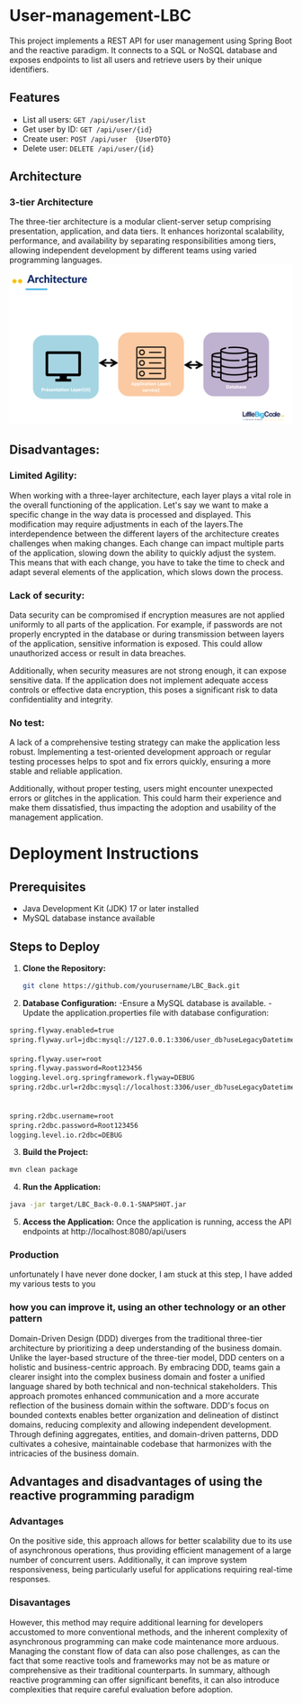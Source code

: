 # User-management-LBC

This project implements a REST API for user management using Spring Boot and the reactive paradigm. It connects to a SQL or NoSQL database and exposes endpoints to list all users and retrieve users by their unique identifiers.

## Features

- List all users: `GET /api/user/list`
- Get user by ID: `GET /api/user/{id}`
- Create user:  `POST /api/user  {UserDTO}`
- Delete user: `DELETE /api/user/{id}`
## Architecture
### 3-tier Architecture

The three-tier architecture is a modular client-server setup comprising presentation, application, and data tiers. It enhances horizontal scalability, performance, and availability by separating responsibilities among tiers, allowing independent development by different teams using varied programming languages.
![Screenshot](Architecture.png)

## Disadvantages:
### Limited Agility: 
When working with a three-layer architecture, each layer plays a vital role in the overall functioning of the application. Let's say we want to make a specific change in the way data is processed and displayed. This modification may require adjustments in each of the layers.The interdependence between the different layers of the architecture creates challenges when making changes. Each change can impact multiple parts of the application, slowing down the ability to quickly adjust the system. This means that with each change, you have to take the time to check and adapt several elements of the application, which slows down the process.
### Lack of security:
Data security can be compromised if encryption measures are not applied uniformly to all parts of the application. For example, if passwords are not properly encrypted in the database or during transmission between layers of the application, sensitive information is exposed. This could allow unauthorized access or result in data breaches.

Additionally, when security measures are not strong enough, it can expose sensitive data. If the application does not implement adequate access controls or effective data encryption, this poses a significant risk to data confidentiality and integrity.
### No test:
A lack of a comprehensive testing strategy can make the application less robust. Implementing a test-oriented development approach or regular testing processes helps to spot and fix errors quickly, ensuring a more stable and reliable application.

Additionally, without proper testing, users might encounter unexpected errors or glitches in the application. This could harm their experience and make them dissatisfied, thus impacting the adoption and usability of the management application.
# Deployment Instructions

## Prerequisites

- Java Development Kit (JDK) 17 or later installed
- MySQL database instance available

## Steps to Deploy

1. **Clone the Repository:**
   ```bash
   git clone https://github.com/yourusername/LBC_Back.git
2. **Database Configuration:**
-Ensure a MySQL database is available.
-Update the application.properties file  with database configuration:
 ```bash
spring.flyway.enabled=true
spring.flyway.url=jdbc:mysql://127.0.0.1:3306/user_db?useLegacyDatetimeCode=false&serverTimezone=Europe/Paris

spring.flyway.user=root
spring.flyway.password=Root123456
logging.level.org.springframework.flyway=DEBUG
spring.r2dbc.url=r2dbc:mysql://localhost:3306/user_db?useLegacyDatetimeCode=false&serverTimezone=Europe/Paris


spring.r2dbc.username=root
spring.r2dbc.password=Root123456
logging.level.io.r2dbc=DEBUG
````
3. **Build the Project:**
```bash
mvn clean package
````
4. **Run the Application:**

```bash
java -jar target/LBC_Back-0.0.1-SNAPSHOT.jar
````

5. **Access the Application:**
Once the application is running, access the API endpoints at http://localhost:8080/api/users



### Production
unfortunately I have never done docker, I am stuck at this step, I have added my various tests to you

### how you can improve it, using an other technology or an other pattern
Domain-Driven Design (DDD) diverges from the traditional three-tier architecture by prioritizing a deep understanding of the business domain. Unlike the layer-based structure of the three-tier model, DDD centers on a holistic and business-centric approach. By embracing DDD, teams gain a clearer insight into the complex business domain and foster a unified language shared by both technical and non-technical stakeholders. This approach promotes enhanced communication and a more accurate reflection of the business domain within the software. DDD's focus on bounded contexts enables better organization and delineation of distinct domains, reducing complexity and allowing independent development. Through defining aggregates, entities, and domain-driven patterns, DDD cultivates a cohesive, maintainable codebase that harmonizes with the intricacies of the business domain.

## Advantages and disadvantages of using the reactive programming paradigm
### Advantages
On the positive side, this approach allows for better scalability due to its use of asynchronous operations, thus providing efficient management of a large number of concurrent users. Additionally, it can improve system responsiveness, being particularly useful for applications requiring real-time responses.
### Disavantages 
However, this method may require additional learning for developers accustomed to more conventional methods, and the inherent complexity of asynchronous programming can make code maintenance more arduous. Managing the constant flow of data can also pose challenges, as can the fact that some reactive tools and frameworks may not be as mature or comprehensive as their traditional counterparts. In summary, although reactive programming can offer significant benefits, it can also introduce complexities that require careful evaluation before adoption.
